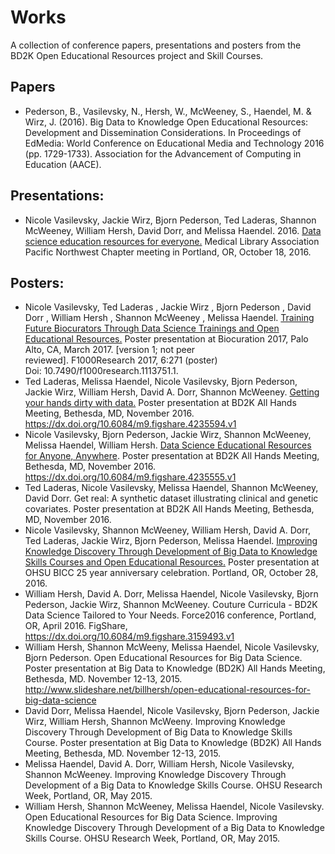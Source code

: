 # Works
A collection of conference papers, presentations and posters from the BD2K Open Educational Resources project and Skill Courses.

## Papers
- Pederson, B., Vasilevsky, N., Hersh, W., McWeeney, S., Haendel, M. & Wirz, J. (2016). Big Data to Knowledge Open Educational Resources: Development and Dissemination Considerations. In Proceedings of EdMedia: World Conference on Educational Media and Technology 2016 (pp. 1729-1733). Association for the Advancement of Computing in Education (AACE).

## Presentations:
- Nicole Vasilevsky, Jackie Wirz, Bjorn Pederson, Ted Laderas, Shannon McWeeney, William Hersh, David Dorr, and Melissa Haendel. 2016. [Data science education resources for everyone.](http://www.slideshare.net/NicoleVasilevsky/data-science-education-resources-for-everyone ) Medical Library Association Pacific Northwest Chapter meeting in Portland, OR, October 18, 2016. 

## Posters:
- Nicole Vasilevsky, Ted Laderas , Jackie Wirz , Bjorn Pederson , David Dorr , William Hersh , Shannon McWeeney , Melissa Haendel. [Training Future Biocurators Through Data Science Trainings and Open Educational Resources.](https://f1000research.com/posters/6-271) Poster presentation at Biocuration 2017, Palo Alto, CA, March 2017. [version 1; not peer reviewed]. F1000Research 2017, 6:271 (poster) Doi: 10.7490/f1000research.1113751.1. 
- Ted Laderas, Melissa Haendel, Nicole Vasilevsky, Bjorn Pederson, Jackie Wirz, William Hersh, David A. Dorr, Shannon McWeeney. [Getting your hands dirty with data.](https://figshare.com/articles/Getting_Your_Hands_Dirty_With_Data/4235594/1) Poster presentation at BD2K All Hands Meeting, Bethesda, MD, November 2016. https://dx.doi.org/10.6084/m9.figshare.4235594.v1
- Nicole Vasilevsky, Bjorn Pederson, Jackie Wirz, Shannon McWeeney, Melissa Haendel, William Hersh. [Data Science Educational Resources for Anyone, Anywhere](https://dx.doi.org/10.6084/m9.figshare.4235555.v1). Poster presentation at BD2K All Hands Meeting, Bethesda, MD, November 2016. https://dx.doi.org/10.6084/m9.figshare.4235555.v1
- Ted Laderas, Nicole Vasilevsky, Melissa Haendel, Shannon McWeeney, David Dorr. Get real: A synthetic dataset illustrating clinical and genetic covariates. Poster presentation at BD2K All Hands Meeting, Bethesda, MD, November 2016.
- Nicole Vasilevsky, Shannon McWeeney, William Hersh, David A. Dorr, Ted Laderas, Jackie Wirz, Bjorn Pederson, Melissa Haendel. [Improving Knowledge Discovery Through Development of  Big Data to Knowledge Skills Courses and Open Educational Resources.](http://www.slideshare.net/NicoleVasilevsky/improving-knowledge-discovery-through-development-of-big-data-to-knowledge-skills-courses-and-open-educational-resources ) Poster presentation at OHSU BICC 25 year anniversary celebration. Portland, OR, October 28, 2016. 
- William Hersh, David A. Dorr, Melissa Haendel, Nicole Vasilevsky, Bjorn Pederson, Jackie Wirz, Shannon McWeeney. Couture Curricula - BD2K Data Science Tailored to Your Needs. Force2016 conference, Portland, OR, April 2016. FigShare, https://dx.doi.org/10.6084/m9.figshare.3159493.v1 
- William Hersh, Shannon McWeeny, Melissa Haendel, Nicole Vasilevsky, Bjorn Pederson. Open Educational Resources for Big Data Science. Poster presentation at Big Data to Knowledge (BD2K) All Hands Meeting, Bethesda, MD. November 12-13, 2015. http://www.slideshare.net/billhersh/open-educational-resources-for-big-data-science 
- David Dorr, Melissa Haendel, Nicole Vasilevsky, Bjorn Pederson, Jackie Wirz, William Hersh, Shannon McWeeny. Improving Knowledge Discovery Through Development of Big Data to Knowledge Skills Course. Poster presentation at Big Data to Knowledge (BD2K) All Hands Meeting, Bethesda, MD. November 12-13, 2015.
- Melissa Haendel, David A. Dorr, William Hersh, Nicole Vasilevsky, Shannon McWeeney. Improving Knowledge Discovery Through Development of a Big Data to Knowledge Skills Course. OHSU Research Week, Portland, OR, May 2015.
- William Hersh, Shannon McWeeney, Melissa Haendel, Nicole Vasilevsky. Open Educational Resources for Big Data Science. Improving Knowledge Discovery Through Development of a Big Data to Knowledge Skills Course. OHSU Research Week, Portland, OR, May 2015.

